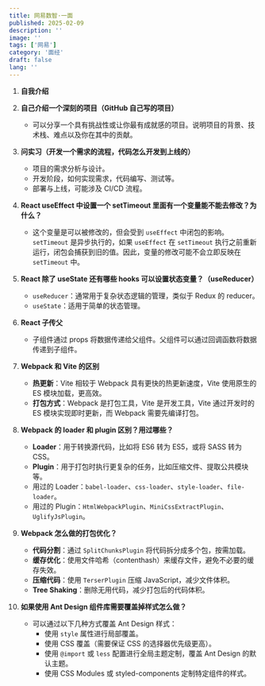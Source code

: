 ```yaml
---
title: 网易数智·一面
published: 2025-02-09
description: ''
image: ''
tags: ['网易']
category: '面经'
draft: false 
lang: ''
---
```


1. **自我介绍**
2. **自己介绍一个深刻的项目（GitHub 自己写的项目）**  
   - 可以分享一个具有挑战性或让你最有成就感的项目。说明项目的背景、技术栈、难点以及你在其中的贡献。

3. **问实习（开发一个需求的流程，代码怎么开发到上线的）**  
   - 项目的需求分析与设计。
   - 开发阶段，如何实现需求，代码编写、测试等。
   - 部署与上线，可能涉及 CI/CD 流程。

4. **React useEffect 中设置一个 setTimeout 里面有一个变量能不能去修改？为什么？**  
   - 这个变量是可以被修改的，但会受到 `useEffect` 中闭包的影响。`setTimeout` 是异步执行的，如果 `useEffect` 在 `setTimeout` 执行之前重新运行，闭包会捕获到旧的值。因此，变量的修改可能不会立即反映在 `setTimeout` 中。

5. **React 除了 useState 还有哪些 hooks 可以设置状态变量？（useReducer）**  
   - `useReducer`：通常用于复杂状态逻辑的管理，类似于 Redux 的 reducer。
   - `useState`：适用于简单的状态管理。

6. **React 子传父**  
   - 子组件通过 props 将数据传递给父组件。父组件可以通过回调函数将数据传递到子组件。

7. **Webpack 和 Vite 的区别**  
   - **热更新**：Vite 相较于 Webpack 具有更快的热更新速度，Vite 使用原生的 ES 模块加载，更高效。
   - **打包方式**：Webpack 是打包工具，Vite 是开发工具，Vite 通过开发时的 ES 模块实现即时更新，而 Webpack 需要先编译打包。

8. **Webpack 的 loader 和 plugin 区别？用过哪些？**  
   - **Loader**：用于转换源代码，比如将 ES6 转为 ES5，或将 SASS 转为 CSS。
   - **Plugin**：用于打包时执行更复杂的任务，比如压缩文件、提取公共模块等。
   - 用过的 Loader：`babel-loader`、`css-loader`、`style-loader`、`file-loader`。
   - 用过的 Plugin：`HtmlWebpackPlugin`、`MiniCssExtractPlugin`、`UglifyJsPlugin`。

9. **Webpack 怎么做的打包优化？**  
   - **代码分割**：通过 `SplitChunksPlugin` 将代码拆分成多个包，按需加载。
   - **缓存优化**：使用文件哈希（contenthash）来缓存文件，避免不必要的缓存失效。
   - **压缩代码**：使用 `TerserPlugin` 压缩 JavaScript，减少文件体积。
   - **Tree Shaking**：删除无用代码，减少打包后的代码体积。

10. **如果使用 Ant Design 组件库需要覆盖掉样式怎么做？**  
    - 可以通过以下几种方式覆盖 Ant Design 样式：
      - 使用 `style` 属性进行局部覆盖。
      - 使用 CSS 覆盖（需要保证 CSS 的选择器优先级更高）。
      - 使用 `@import` 或 `less` 配置进行全局主题定制，覆盖 Ant Design 的默认主题。
      - 使用 CSS Modules 或 styled-components 定制特定组件的样式。
